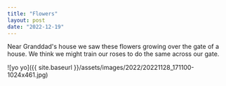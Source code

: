 ```yaml
---
title: "Flowers"
layout: post
date: "2022-12-19"
---
```


Near Granddad's house we saw these flowers growing over the gate of a house. We think we might train our roses to do the same across our gate.

![yo yo]({{ site.baseurl }}/assets/images/2022/20221128_171100-1024x461.jpg)
